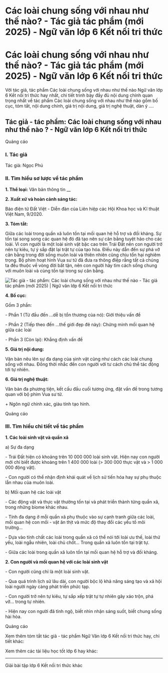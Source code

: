 # Các loài chung sống với nhau như thế nào? - Tác giả tác phẩm (mới 2025) - Ngữ văn lớp 6 Kết nối tri thức

# Các loài chung sống với nhau như thế nào? - Tác giả tác phẩm (mới 2025) - Ngữ văn lớp 6 Kết nối tri thức

Với tác giả, tác phẩm Các loài chung sống với nhau như thế nào Ngữ văn lớp 6 Kết nối tri thức hay nhất, chi tiết trình bày đầy đủ nội dung chính quan trọng nhất về tác phẩm Các loài chung sống với nhau như thế nào gồm bố cục, tóm tắt, nội dung chính, giá trị nội dung, giá trị nghệ thuật, dàn ý ....

## Tác giả - tác phẩm: Các loài chung sống với nhau như thế nào ? - Ngữ văn lớp 6 Kết nối tri thức

Quảng cáo

### **I. Tác giả**

Tác giả: Ngọc Phú 

### **II. Tìm hiểu sơ lược về tác phẩm**

**1\. Thể loại:** Văn bản thông tin __

**2\. Xuất xứ và hoàn cảnh sáng tác:**

Báo điện tử Đất Việt - Diễn đàn của Liên hiệp các Hội Khoa học và Kĩ thuật Việt Nam, 9/2020.

**3\. Tóm tắt:**

Giữa các loài trong quần xã luôn tồn tại mối quan hệ hỗ trợ và đối kháng. Sự tồn tại song song các quan hệ đó đã tạo nên sự cân bằng tuyệt hảo cho các loài. Vì con người là một loài sinh vật bậc cao trên Trái Đất nên con người trở nên tự kiêu, tự ý sắp đặt lại trật tự của tạo hóa. Điều này dẫn đến sự phá vỡ cân bằng trong đời sống muôn loài và thiên nhiên cũng chịu tổn hại nghiêm trọng. Bộ phim hoạt hình Vua sư tử đã đưa ra thông điệp rằng tất cả chúng ta đều thuộc về vòng đời bất tận, nên con người hãy tìm cách sống chung với muôn loài và cùng tồn tại trong sự cân bằng.

![Tác giả - tác phẩm: Các loài chung sống với nhau như thế nào - Tác giả tác phẩm \(mới 2025\) | Ngữ văn lớp 6 Kết nối tri thức](https://vietjack.com/soan-van-lop-6-kn/images/tac-gia-tac-pham-cac-loai-chung-song-voi-nhau-nhu-the-nao-76002.png)

**4\. Bố cục:**

Gồm 3 phần: 

\- Phần 1 (Từ đầu đến ...dễ bị tổn thương của nó): Giới thiệu vấn đề

\- Phần 2 (Tiếp theo đến …thế giới đẹp đẽ này): Chứng minh mối quan hệ giữa các loài

\- Phần 3 (Còn lại): Khẳng định vấn đề

**5\. Giá trị nội dung:**

Văn bản nêu lên sự đa dạng của sinh vật cũng như cách các loài chung sống với nhau. Đồng thời nhắc đến con người với tư cách chủ thể tác động tới tự nhiên.

**6\. Giá trị nghệ thuật:**

Văn bản đa phương tiện, kết cấu đầu cuối tương ứng, đặt vấn đề trong tương quan với bộ phim Vua sư tử.

\+ Ngôn ngữ chính xác, giàu tính tạo hình.

Quảng cáo

### **III. Tìm hiểu chi tiết về tác phẩm**

**1\. Các loài sinh vật và quần xã**

a) Sự đa dạng

\- Trái Đất hiện có khoảng trên 10 000 000 loài sinh vật. Hiện nay con người mới chỉ biết được khoảng trên 1 400 000 loài (> 300 000 thực vật và > 1 000 000 động vật).

\- Con người có thể nhận định khái quát về lịch sử tiến hóa hay sự phụ thuộc lẫn nhau của muôn loài.

b) Mối quan hệ các loài vật

\- Các động vật và thực vật thường tồn tại và phát triển thành từng quần xã, trong những biome khác nhau. 

\- Tính đa dạng ở mỗi quần xã phụ thuộc vào sự cạnh tranh giữa các loài, mối quan hệ con mồi - vật ăn thịt và mức độ thay đổi các yếu tố môi trường...

\- Dựa vào tính chất các loài trong quần xã có thể nói tới loài ưu thế, loài thứ yếu, loài ngẫu nhiên, loài chủ chốt... Trong quần xã luôn tồn tại trật tự.

\- Giữa các loài trong quần xã luôn tồn tại mối quan hệ hỗ trợ và đối kháng. 

**2\. Con người và mối quan hệ với các loài sinh vật**

\- Con người cũng chỉ là một loài sinh vật.

\- Qua quá trình lịch sử lâu dài, con người bộc lộ khả năng sáng tạo và xã hội loài người ngày càng phát triển phức tạp.

\- Con người trở nên tự kiêu, tự sắp xếp trật tự tự nhiên gây xáo trộn, phá vỡ... trong tự nhiên.

\- Hiện nay con người đã tỉnh ngộ, biết nhìn nhận sáng suốt, biết chung sống hài hòa.

  


Quảng cáo

Xem thêm tóm tắt tác giả - tác phẩm Ngữ Văn lớp 6 Kết nối tri thức hay, chi tiết khác:

Xem thêm các tài liệu học tốt lớp 6 hay khác:

* * *

Giải bài tập lớp 6 Kết nối tri thức khác

